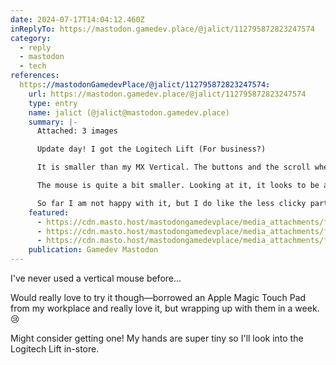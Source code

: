 ```yaml
---
date: 2024-07-17T14:04:12.460Z
inReplyTo: https://mastodon.gamedev.place/@jalict/112795872823247574
category:
  - reply
  - mastodon
  - tech
references:
  https://mastodonGamedevPlace/@jalict/112795872823247574:
    url: https://mastodon.gamedev.place/@jalict/112795872823247574
    type: entry
    name: jalict (@jalict@mastodon.gamedev.place)
    summary: |-
      Attached: 3 images

      Update day! I got the Logitech Lift (For business?)

      It is smaller than my MX Vertical. The buttons and the scroll wheel has been heaviliy damped so they are silenced and less clicky, similar to a touchpad - I assume that the business part?

      The mouse is quite a bit smaller. Looking at it, it looks to be a greater fit for my hand.. But right now it feels too small. 

      So far I am not happy with it, but I do like the less clicky part so I think I'll keep it.
    featured:
      - https://cdn.masto.host/mastodongamedevplace/media_attachments/files/112/795/862/268/840/502/original/2f5d3be85a029c4c.png
      - https://cdn.masto.host/mastodongamedevplace/media_attachments/files/112/795/862/640/810/223/original/80e6bbdd77b10d5f.png
      - https://cdn.masto.host/mastodongamedevplace/media_attachments/files/112/795/862/856/425/143/original/ccf367178f8462e3.png
    publication: Gamedev Mastodon
---
```


I've never used a vertical mouse before...

Would really love to try it though—borrowed an Apple Magic Touch Pad from my workplace and really love it, but wrapping up with them in a week. 😢

Might consider getting one! My hands are super tiny so I'll look into the Logitech Lift in-store.
